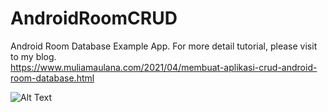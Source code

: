 # AndroidRoomCRUD
Android Room Database Example App. For more detail tutorial, please visit to my blog.<br/>
https://www.muliamaulana.com/2021/04/membuat-aplikasi-crud-android-room-database.html

![Alt Text](https://lh3.googleusercontent.com/-JzcAoKn69oI/YH06N-LQN0I/AAAAAAAA0u8/TivWVFpnnMoNnNg3-zY903hCHsXnQAvbgCLcBGAsYHQ/TangUtang%2BDisplay.gif)


